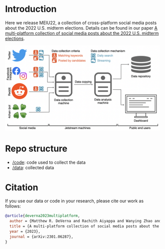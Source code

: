 # Introduction

Here we release MEIU22, a collection of cross-platform social media posts about the 2022 U.S. midterm elections.
Details can be found in our paper [A multi-platform collection of social media posts about the 2022 U.S. midterm elections](https://arxiv.org/abs/2301.06287).

![](architecture.png)

# Repo structure
- [/code](/code): code used to collect the data
- [/data](/data): collected data

# Citation

If you use our data or code in your research, please cite our work as follows:

```bib
@article{deverna2023multiplatform,
  author = {Matthew R. DeVerna and Rachith Aiyappa and Wanying Zhao and Manita Pote and Bao Tran Truong and David Axelrod and Aria Pessianzadeh and Zoher Kachwala and Munjung Kim and Ozgur Can Seckin and Minsuk Kim and Sunny Gandhi and Amrutha Manikonda and Francesco Pierri and Filippo Menczer and Kai-Cheng Yang},
  title = {A multi-platform collection of social media posts about the 2022 U.S. midterm elections},
  year = {2023},
  journal = {arXiv:2301.06287},
}
```

